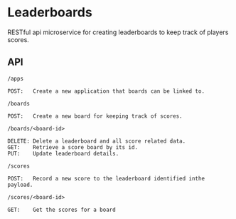 Leaderboards
============

RESTful api microservice for creating leaderboards to keep track of players scores.

API
---
```/apps```

    POST:   Create a new application that boards can be linked to.

```/boards```

    POST:   Create a new board for keeping track of scores.


```/boards/<board-id>```

    DELETE: Delete a leaderboard and all score related data.
    GET:    Retrieve a score board by its id.
    PUT:    Update leaderboard details.
    
```/scores```

    POST:   Record a new score to the leaderboard identified inthe payload.

```/scores/<board-id>```

    GET:    Get the scores for a board
